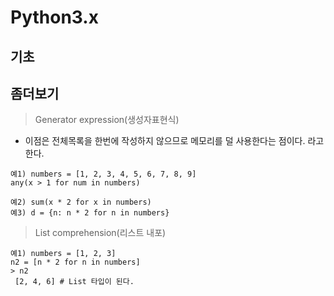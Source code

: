 Python3.x
=========

기초
----

좀더보기
--------

> Generator expression(생성자표현식)

-	이점은 전체목록을 한번에 작성하지 않으므로 메모리를 덜 사용한다는 점이다. 라고 한다.

```
예1) numbers = [1, 2, 3, 4, 5, 6, 7, 8, 9]
any(x > 1 for num in numbers)

예2) sum(x * 2 for x in numbers)
예3) d = {n: n * 2 for n in numbers}
```

> List comprehension(리스트 내포)

```
예1) numbers = [1, 2, 3]
n2 = [n * 2 for n in numbers]
> n2
 [2, 4, 6] # List 타입이 된다.
```
